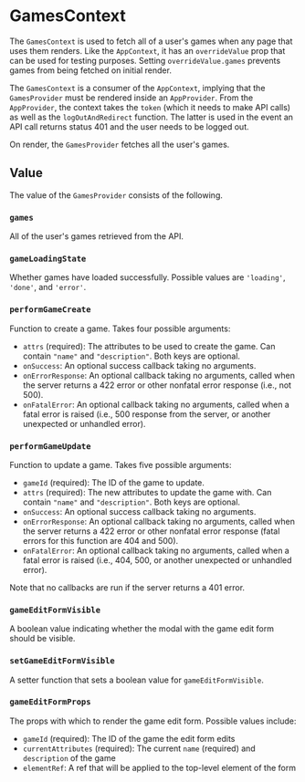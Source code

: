 # GamesContext

The `GamesContext` is used to fetch all of a user's games when any page that uses them renders. Like the `AppContext`, it has an `overrideValue` prop that can be used for testing purposes. Setting `overrideValue.games` prevents games from being fetched on initial render.

The `GamesContext` is a consumer of the `AppContext`, implying that the `GamesProvider` must be rendered inside an `AppProvider`. From the `AppProvider`, the context takes the `token` (which it needs to make API calls) as well as the `logOutAndRedirect` function. The latter is used in the event an API call returns status 401 and the user needs to be logged out.

On render, the `GamesProvider` fetches all the user's games.

## Value

The value of the `GamesProvider` consists of the following.

### `games`

All of the user's games retrieved from the API.

### `gameLoadingState`

Whether games have loaded successfully. Possible values are `'loading'`, `'done'`, and `'error'`.

### `performGameCreate`

Function to create a game. Takes four possible arguments:

* `attrs` (required): The attributes to be used to create the game. Can contain `"name"` and `"description"`. Both keys are optional.
* `onSuccess`: An optional success callback taking no arguments.
* `onErrorResponse`: An optional callback taking no arguments, called when the server returns a 422 error or other nonfatal error response (i.e., not 500).
* `onFatalError`: An optional callback taking no arguments, called when a fatal error is raised (i.e., 500 response from the server, or another unexpected or unhandled error).

### `performGameUpdate`

Function to update a game. Takes five possible arguments:

* `gameId` (required): The ID of the game to update.
* `attrs` (required): The new attributes to update the game with. Can contain `"name"` and `"description"`. Both keys are optional.
* `onSuccess`: An optional success callback taking no arguments.
* `onErrorResponse`: An optional callback taking no arguments, called when the server returns a 422 error or other nonfatal error response (fatal errors for this function are 404 and 500).
* `onFatalError`: An optional callback taking no arguments, called when a fatal error is raised (i.e., 404, 500, or another unexpected or unhandled error).

Note that no callbacks are run if the server returns a 401 error.

### `gameEditFormVisible`

A boolean value indicating whether the modal with the game edit form should be visible.

### `setGameEditFormVisible`

A setter function that sets a boolean value for `gameEditFormVisible`.

### `gameEditFormProps`

The props with which to render the game edit form. Possible values include:

* `gameId` (required): The ID of the game the edit form edits
* `currentAttributes` (required): The current `name` (required) and `description` of the game
* `elementRef`: A ref that will be applied to the top-level element of the form

